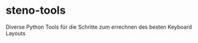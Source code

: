steno-tools
===========

Diverse Python Tools für die Schritte zum errechnen des besten Keyboard Layouts
